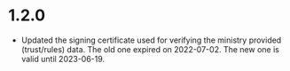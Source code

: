 # 1.2.0

* Updated the signing certificate used for verifying the ministry provided
  (trust/rules) data. The old one expired on 2022-07-02. The new one is valid
  until 2023-06-19.
